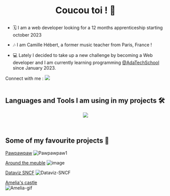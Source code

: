 # <p align="center">Coucou toi ! 👋</p>

- 🗓️ I am a web developer looking for a 12 months apprenticeship starting october 2023

- 🎶 I am Camille Hébert, a former music teacher from Paris, France !
  
- 💻 Lately I decided to take up a new challenge by becoming a Web developer and I am currently learning programming <a href="https://adatechschool.fr/">@AdaTechSchool</a> since January 2023. 


Connect with me : <a href="https://www.linkedin.com/in/camille-hebert-dev/">
    <img src="https://skillicons.dev/icons?i=linkedin" />
  </a>
</br>
</br>

## Languages and Tools I am using in my projects 🛠️

<p align="center">
  <a href="https://skillicons.dev">
    <img src="https://skillicons.dev/icons?i=html,css,js,react,tailwind,vscode,git,github,figma,jest,mysql,mongodb,nodejs,php,express&perline=5" />
  </a>
</p>
</br>

## Some of my favourite projects 💪

 
 <a href="https://github.com/camhbrt/pawpawpaw">Pawpawpaw</a>
  ![Pawpawpaw1](https://github.com/camhbrt/around_the_meuble/assets/119520577/2e36a542-f11e-4d66-be46-f87530b97409)


  <a href="https://github.com/camhbrt/around_the_meuble">Around the meuble</a>
  ![image](https://github.com/adatechschool/projet_collectif_dataviz-sncf_camille_mischael_guillaume/assets/119520577/96407ba1-d07d-4da6-991f-d741e04de139)


   <a href="https://github.com/camhbrt/dataviz-sncf">Dataviz SNCF</a>
  ![Dataviz-SNCF](https://github.com/camhbrt/camhbrt/assets/119520577/8dfa5ebe-8d27-40ce-89d9-0a4648a42e5e)

  <a href="https://github.com/camhbrt/amelias_castle">Amelia's castle</a>
  </br>
  ![Amelia-gif](https://github.com/camhbrt/camhbrt/assets/119520577/d5b695cc-23e8-4dd3-b197-a34618e3af84)


